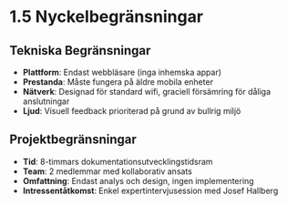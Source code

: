 # 1.5 Nyckelbegränsningar

## Tekniska Begränsningar
- **Plattform**: Endast webbläsare (inga inhemska appar)
- **Prestanda**: Måste fungera på äldre mobila enheter
- **Nätverk**: Designad för standard wifi, graciell försämring för dåliga anslutningar
- **Ljud**: Visuell feedback prioriterad på grund av bullrig miljö

## Projektbegränsningar  
- **Tid**: 8-timmars dokumentationsutvecklingstidsram
- **Team**: 2 medlemmar med kollaborativ ansats
- **Omfattning**: Endast analys och design, ingen implementering
- **Intressentåtkomst**: Enkel expertintervjusession med Josef Hallberg